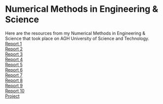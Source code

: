 # Numerical Methods in Engineering & Science
Here are the resources from my Numerical Methods in Engineering & Science that took place on AGH University of Science and Technology.  
<a href="https://github.com/LucasJezap/MOWNiT/blob/master/Report1.pdf"> Report 1  
<a href="https://github.com/LucasJezap/MOWNiT/blob/master/Report2.pdf"> Report 2  
<a href="https://github.com/LucasJezap/MOWNiT/blob/master/Report3.pdf"> Report 3  
<a href="https://github.com/LucasJezap/MOWNiT/blob/master/Report4.pdf"> Report 4  
<a href="https://github.com/LucasJezap/MOWNiT/blob/master/Report5.pdf"> Report 5  
<a href="https://github.com/LucasJezap/MOWNiT/blob/master/Report6.pdf"> Report 6  
<a href="https://github.com/LucasJezap/MOWNiT/blob/master/Report7.pdf"> Report 7  
<a href="https://github.com/LucasJezap/MOWNiT/blob/master/Report8.pdf"> Report 8  
<a href="https://github.com/LucasJezap/MOWNiT/blob/master/Report9.pdf"> Report 9  
<a href="https://github.com/LucasJezap/MOWNiT/blob/master/Report10.pdf"> Report 10  
<a href="https://github.com/LucasJezap/MOWNiT/blob/master/Projekt.pdf"> Project  
